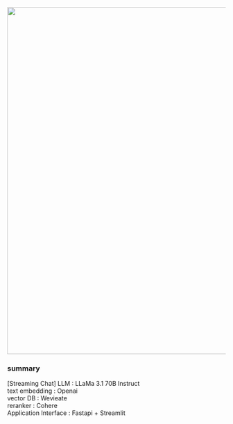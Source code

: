 
<center><img width="800" src="https://finddme.github.io/public/fc_react.png"></center>

### summary
[Streaming Chat]
LLM : LLaMa 3.1 70B Instruct\
text embedding : Openai\
vector DB : Wevieate\
reranker : Cohere\
Application Interface : Fastapi + Streamlit

